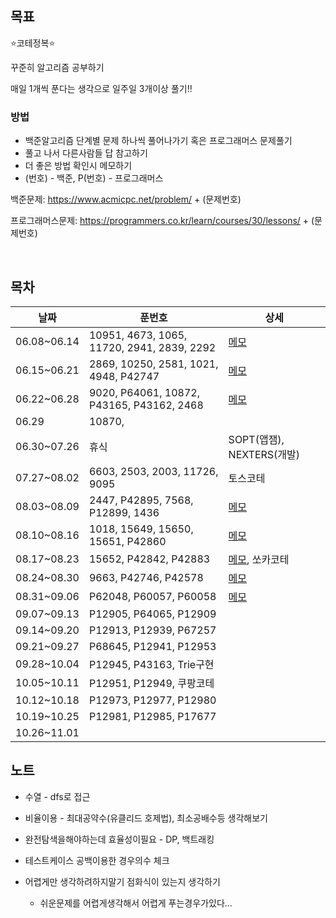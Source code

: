 ## 목표
⭐️코테정복⭐️

꾸준히 알고리즘 공부하기

매일 1개씩 푼다는 생각으로 일주일 3개이상 풀기‼️

### 방법

* 백준알고리즘 단계별 문제 하나씩 풀어나가기 혹은 프로그래머스 문제풀기
* 풀고 나서 다른사람들 답 참고하기
* 더 좋은 방법 확인시 메모하기
* (번호) - 백준, P(번호) - 프로그래머스



백준문제: https://www.acmicpc.net/problem/ + (문제번호)

프로그래머스문제: https://programmers.co.kr/learn/courses/30/lessons/ + (문제번호)

<br>

## 목차

| 날짜 | 푼번호 | 상세 |
|----|----|----|
|06.08~06.14|10951, 4673, 1065, 11720, 2941, 2839, 2292|[메모](./ReadMeList/202006080614.md)|
|06.15~06.21|2869, 10250, 2581, 1021, 4948, P42747|[메모](./ReadMeList/202006150621.md)|
|06.22~06.28|9020, P64061, 10872, P43165, P43162, 2468|[메모](./ReadMeList/202006220628.md)|
|06.29|10870, ||
|06.30~07.26| 휴식 | SOPT(앱잼), NEXTERS(개발) |
|07.27~08.02| 6603, 2503, 2003, 11726, 9095 |토스코테|
|08.03~08.09| 2447, P42895, 7568, P12899, 1436 |[메모](./ReadMeList/202008030809.md)|
|08.10~08.16| 1018, 15649, 15650, 15651, P42860 |[메모](./ReadMeList/202008100816.md)|
|08.17~08.23| 15652, P42842, P42883 |[메모](./ReadMeList/202008170823.md), 쏘카코테|
|08.24~08.30| 9663, P42746, P42578 |[메모](./ReadMeList/202008240830.md)|
|08.31~09.06| P62048, P60057, P60058 |[메모](./ReadMeList/202008310906.md)|
|09.07~09.13| P12905, P64065, P12909 ||
|09.14~09.20| P12913, P12939, P67257 ||
|09.21~09.27| P68645, P12941, P12953 ||
|09.28~10.04| P12945, P43163, Trie구현 ||
|10.05~10.11| P12951, P12949, 쿠팡코테 ||
|10.12~10.18| P12973, P12977, P12980 ||
|10.19~10.25| P12981, P12985, P17677 ||
|10.26~11.01| ||

## 노트

* 수열 - dfs로 접근

* 비율이용 - 최대공약수(유클리드 호제법), 최소공배수등 생각해보기

* 완전탐색을해야하는데 효율성이필요 - DP, 백트래킹

* 테스트케이스 공백이용한 경우의수 체크

* 어렵게만 생각하려하지말기 점화식이 있는지 생각하기
  * 쉬운문제를 어렵게생각해서 어렵게 푸는경우가있다...

